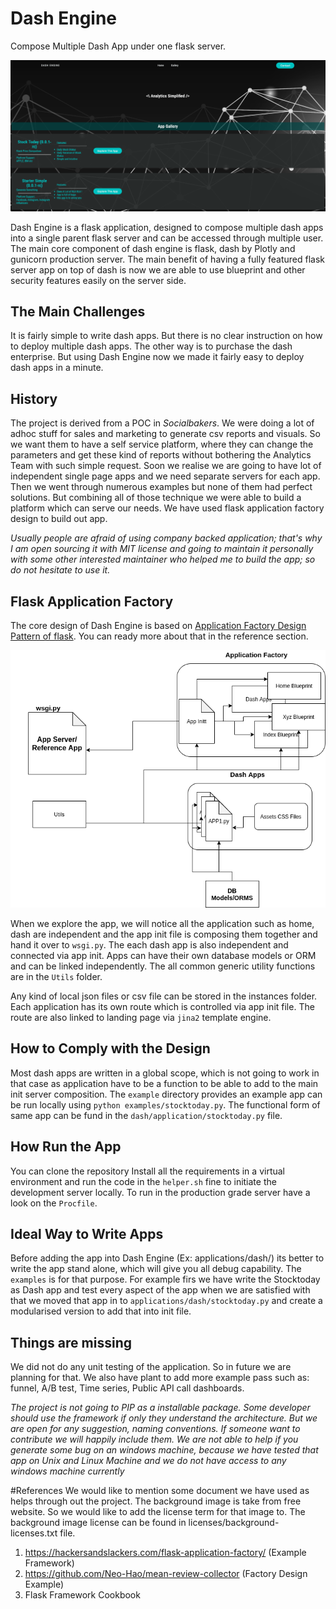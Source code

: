 # Dash Engine
Compose Multiple Dash App under one flask server. 

![title](readme_resources/dash-engine.png)

Dash Engine is a flask application, designed to compose multiple dash apps into a 
single parent flask server and can be accessed through multiple user. The main 
core component of dash engine is flask, dash by Plotly and gunicorn production 
server. The main benefit of having a fully featured flask server app on top of dash
is now we are able to use blueprint and other security features easily on the server
side.

## The Main Challenges
It is fairly simple to write dash apps. But there is no clear instruction on 
how to deploy multiple dash apps. The other way is to purchase the dash enterprise. But
using Dash Engine now we made it fairly easy to deploy dash apps in a minute.

## History
The project is derived from a POC in *Socialbakers*. We were doing a lot of adhoc stuff
for sales and marketing to generate csv reports and visuals. So we want them to have
a self service platform, where they can change the parameters and get these kind of 
reports without bothering the Analytics Team with such simple request. Soon we realise
we are going to have lot of independent single page apps and we need separate servers
for each app. Then we went through numerous examples but none of them had perfect 
solutions. But combining all of those technique we were able to build a platform which
can serve our needs. We have used flask application factory design to build out app.


*Usually people are afraid of using company backed application; that's why I am open
sourcing it with MIT license and going to maintain it personally with some other
interested maintainer who helped me to build the app; so do not hesitate to use it.*

## Flask Application Factory
The core design of Dash Engine is based on [Application Factory Design Pattern of
flask](https://flask.palletsprojects.com/en/1.1.x/patterns/appfactories/). You 
can ready more about that in the reference section.

![title](readme_resources/arc.png)

When we explore the app, we will notice all the application such as home, dash 
are independent and the app init file is composing them together and hand it 
over to `wsgi.py`. The each dash app is also independent and connected via app init. Apps can have 
their own database models or ORM and can be linked independently. The all  common 
generic utility functions are in the `Utils` folder.

Any kind of local json files or csv file can be stored in the instances folder.
Each application has its own route which is controlled via app init file. The 
route are also linked to landing page via `jina2` template engine.

## How to Comply with the Design
Most dash apps are written in a global scope, which is not going to work in 
that case as application have to be a function to be able to add to the main 
init server composition. The `example` directory provides an example app can 
be run locally using `python examples/stocktoday.py`. The functional form of 
same app can be fund in the `dash/application/stocktoday.py` file.

## How Run the App
You can clone the repository Install all the requirements in a virtual environment 
and run the code in the `helper.sh` fine to initiate the development server locally. 
To run in the production grade server have a look on the `Procfile`.

## Ideal Way to Write Apps
Before adding the app into Dash Engine (Ex: applications/dash/) its better to write
the app stand alone, which will give you all debug capability. The `examples` is for
that purpose. For example firs we have write the Stocktoday as Dash app and test every
aspect of the app when we are satisfied with that we moved that app in to 
`applications/dash/stocktoday.py` and create a modularised version to add that into
init file.

## Things are missing
We did not do any unit testing of the application. So in future we are planning for
that. We also have plant to add more example pass such as: funnel, A/B test, Time series,
Public API call dashboards.

*The project is not going to PIP as a installable package. Some developer should use
the framework if only they understand the architecture. But we are open for any 
suggestion, naming conventions. If someone want to contribute we will happily 
include them. We are not able to help if you generate some bug on an windows machine,
because we have tested that app on Unix and Linux Machine and we do not have access to
any windows machine currently*

#References
We would like to mention some document we have used as helps through out the project.
The background image is take from free website. So we would like to add the license 
term for that image to. The background image license can be found in 
licenses/background-licenses.txt file.

1. https://hackersandslackers.com/flask-application-factory/ (Example Framework)
2. https://github.com/Neo-Hao/mean-review-collector (Factory Design Example)
3. Flask Framework Cookbook
